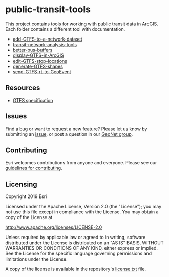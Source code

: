 # public-transit-tools
This project contains tools for working with public transit data in ArcGIS.  Each folder contains a different tool with documentation.

- [add-GTFS-to-a-network-dataset](add-GTFS-to-a-network-dataset/README.md)
- [transit-network-analysis-tools](transit-network-analysis-tools/README.md)
- [better-bus-buffers](better-bus-buffers/README.md)
- [display-GTFS-in-ArcGIS](display-GTFS-in-ArcGIS/README.md)
- [edit-GTFS-stop-locations](edit-GTFS-stop-locations/README.md)
- [generate-GTFS-shapes](generate-GTFS-shapes/README.md)
- [send-GTFS-rt-to-GeoEvent](send-GTFS-rt-to-GeoEvent/README.md)

## Resources

* [GTFS specification](https://github.com/google/transit/blob/master/gtfs/spec/en/reference.md)

## Issues

Find a bug or want to request a new feature?  Please let us know by submitting an [issue](../../issues), or post a question in our [GeoNet group](https://community.esri.com/community/arcgis-for-public-transit).

## Contributing

Esri welcomes contributions from anyone and everyone. Please see our [guidelines for contributing](https://github.com/esri/contributing).

## Licensing
Copyright 2019 Esri

Licensed under the Apache License, Version 2.0 (the "License");
you may not use this file except in compliance with the License.
You may obtain a copy of the License at

   http://www.apache.org/licenses/LICENSE-2.0

Unless required by applicable law or agreed to in writing, software
distributed under the License is distributed on an "AS IS" BASIS,
WITHOUT WARRANTIES OR CONDITIONS OF ANY KIND, either express or implied.
See the License for the specific language governing permissions and
limitations under the License.

A copy of the license is available in the repository's [license.txt](License.txt?raw=true) file.
